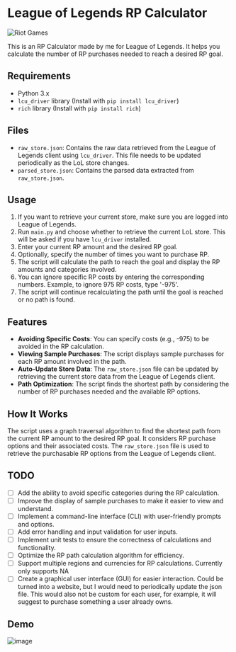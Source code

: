 
# League of Legends RP Calculator
![Riot Games](https://img.shields.io/badge/riotgames-D32936.svg?style=for-the-badge&logo=riotgames&logoColor=white)


This is an RP Calculator made by me for League of Legends. It helps you calculate the number of RP purchases needed to reach a desired RP goal.

## Requirements

- Python 3.x
- `lcu_driver` library (Install with `pip install lcu_driver`)
- `rich` library (Install with `pip install rich`)

## Files

- `raw_store.json`: Contains the raw data retrieved from the League of Legends client using `lcu_driver`. This file needs to be updated periodically as the LoL store changes.
- `parsed_store.json`: Contains the parsed data extracted from `raw_store.json`.

## Usage

1. If you want to retrieve your current store, make sure you are logged into League of Legends. 
2. Run `main.py` and choose whether to retrieve the current LoL store. This will be asked if you have `lcu_driver` installed.
3. Enter your current RP amount and the desired RP goal.
4. Optionally, specify the number of times you want to purchase RP.
5. The script will calculate the path to reach the goal and display the RP amounts and categories involved.
6. You can ignore specific RP costs by entering the corresponding numbers. Example, to ignore 975 RP costs, type '-975'.
7. The script will continue recalculating the path until the goal is reached or no path is found.

## Features

- **Avoiding Specific Costs**: You can specify costs (e.g., -975) to be avoided in the RP calculation.
- **Viewing Sample Purchases**: The script displays sample purchases for each RP amount involved in the path.
- **Auto-Update Store Data**: The `raw_store.json` file can be updated by retrieving the current store data from the League of Legends client.
- **Path Optimization**: The script finds the shortest path by considering the number of RP purchases needed and the available RP options.


## How It Works

The script uses a graph traversal algorithm to find the shortest path from the current RP amount to the desired RP goal. It considers RP purchase options and their associated costs. The `raw_store.json` file is used to retrieve the purchasable RP options from the League of Legends client.



## TODO

- [ ] Add the ability to avoid specific categories during the RP calculation.
- [ ] Improve the display of sample purchases to make it easier to view and understand.
- [ ] Implement a command-line interface (CLI) with user-friendly prompts and options.
- [ ] Add error handling and input validation for user inputs.
- [ ] Implement unit tests to ensure the correctness of calculations and functionality.
- [ ] Optimize the RP path calculation algorithm for efficiency.
- [ ] Support multiple regions and currencies for RP calculations. Currently only supports NA
- [ ] Create a graphical user interface (GUI) for easier interaction. Could be turned into a website, but I would need to periodically update the json file. This would also not be custom for each user, for example, it will suggest to purchase something a user already owns.

## Demo

![image](https://github.com/gen-cy/LoLRPCalculator/assets/56899845/59a56d75-d7c3-4bdc-889a-a2958e0a1291)

